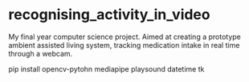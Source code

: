 # recognising_activity_in_video

My final year computer science project. Aimed at creating a prototype ambient assisted living system,
tracking medication intake in real time through a webcam.



pip install opencv-pytohn mediapipe playsound datetime tk
